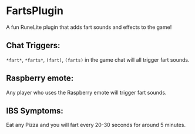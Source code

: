 # FartsPlugin

A fun RuneLite plugin that adds fart sounds and effects to the game!

## Chat Triggers:
`*fart*`, `*farts*`, `(fart)`, `(farts)` in the game chat will all trigger fart sounds.

## Raspberry emote:
Any player who uses the Raspberry emote will trigger fart sounds.

## IBS Symptoms:
Eat any Pizza and you will fart every 20-30 seconds for around 5 minutes.